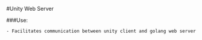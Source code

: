 #Unity Web Server

###Use:

	- Facilitates communication between unity client and golang web server
